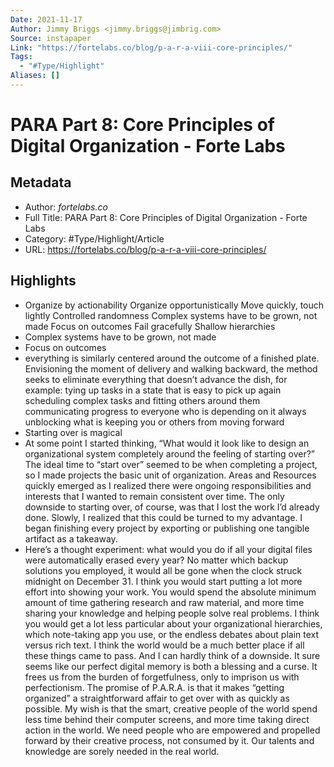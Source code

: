 ```yaml
---
Date: 2021-11-17
Author: Jimmy Briggs <jimmy.briggs@jimbrig.com>
Source: instapaper
Link: "https://fortelabs.co/blog/p-a-r-a-viii-core-principles/"
Tags:
  - "#Type/Highlight"
Aliases: []
---
```


# PARA Part 8: Core Principles of Digital Organization - Forte Labs

## Metadata

* Author: *fortelabs.co*
* Full Title: PARA Part 8: Core Principles of Digital Organization - Forte Labs
* Category: #Type/Highlight/Article
* URL: https://fortelabs.co/blog/p-a-r-a-viii-core-principles/

## Highlights

* Organize by actionability
  Organize opportunistically
  Move quickly, touch lightly
  Controlled randomness
  Complex systems have to be grown, not made
  Focus on outcomes
  Fail gracefully
  Shallow hierarchies
* Complex systems have to be grown, not made
* Focus on outcomes
* everything is similarly centered around the outcome of a finished plate. Envisioning the moment of delivery and walking backward, the method seeks to eliminate everything that doesn’t advance the dish, for example:
  tying up tasks in a state that is easy to pick up again
  scheduling complex tasks and fitting others around them
  communicating progress to everyone who is depending on it
  always unblocking what is keeping you or others from moving forward
* Starting over is magical
* At some point I started thinking, “What would it look like to design an organizational system completely around the feeling of starting over?” The ideal time to “start over” seemed to be when completing a project, so I made projects the basic unit of organization. Areas and Resources quickly emerged as I realized there were ongoing responsibilities and interests that I wanted to remain consistent over time.
  The only downside to starting over, of course, was that I lost the work I’d already done. Slowly, I realized that this could be turned to my advantage. I began finishing every project by exporting or publishing one tangible artifact as a takeaway.
* Here’s a thought experiment: what would you do if all your digital files were automatically erased every year? No matter which backup solutions you employed, it would all be gone when the clock struck midnight on December 31.
  I think you would start putting a lot more effort into showing your work. You would spend the absolute minimum amount of time gathering research and raw material, and more time sharing your knowledge and helping people solve real problems. I think you would get a lot less particular about your organizational hierarchies, which note-taking app you use, or the endless debates about plain text versus rich text.
  I think the world would be a much better place if all these things came to pass. And I can hardly think of a downside. It sure seems like our perfect digital memory is both a blessing and a curse. It frees us from the burden of forgetfulness, only to imprison us with perfectionism.
  The promise of P.A.R.A. is that it makes “getting organized” a straightforward affair to get over with as quickly as possible. My wish is that the smart, creative people of the world spend less time behind their computer screens, and more time taking direct action in the world. We need people who are empowered and propelled forward by their creative process, not consumed by it. Our talents and knowledge are sorely needed in the real world.
